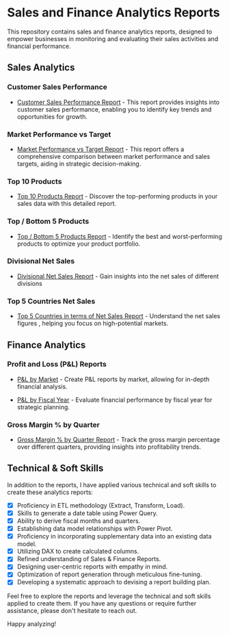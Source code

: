 # Sales and Finance Analytics Reports

This repository contains sales and finance analytics reports, designed to empower businesses in monitoring and evaluating their sales activities and financial performance.

## Sales Analytics

### Customer Sales Performance

- [Customer Sales Performance Report](https://github.com/akashvishwakarma786/AtliQ-Sales-Analytics/blob/main/customer%20sales%20performance.pdf) - This report provides insights into customer sales performance, enabling you to identify key trends and opportunities for growth.

### Market Performance vs Target

- [Market Performance vs Target Report](https://github.com/akashvishwakarma786/AtliQ-Sales-Analytics/blob/main/market%20performance%20vs%20target.pdf) - This report offers a comprehensive comparison between market performance and sales targets, aiding in strategic decision-making.

### Top 10 Products

- [Top 10 Products Report](https://github.com/akashvishwakarma786/AtliQ-Sales-Analytics/blob/main/Top%2010%20Products.pdf) - Discover the top-performing products in your sales data with this detailed report.

### Top / Bottom 5 Products

- [Top / Bottom 5 Products Report](https://github.com/akashvishwakarma786/AtliQ-Sales-Analytics/blob/main/Top_Bottom%205%20products.pdf) - Identify the best and worst-performing products to optimize your product portfolio.

### Divisional Net Sales

- [Divisional Net Sales Report](https://github.com/akashvishwakarma786/AtliQ-Sales-Analytics/blob/main/Divisional%20Report.pdf) - Gain insights into the net sales of different divisions
  

### Top 5 Countries Net Sales

- [Top 5 Countries in terms of Net Sales Report](https://github.com/akashvishwakarma786/AtliQ-Sales-Analytics/blob/main/Top%205%20countries.pdf) - Understand the net sales figures , helping you focus on high-potential markets.

## Finance Analytics

### Profit and Loss (P&L) Reports

- [P&L by Market](https://github.com/akashvishwakarma786/AtliQ-Sales-Analytics/blob/main/P_L%20BY%20MARKET.pdf) - Create P&L reports by market, allowing for in-depth financial analysis.

- [P&L by Fiscal Year](https://github.com/akashvishwakarma786/AtliQ-Sales-Analytics/blob/main/P_L%20BY%20YEAR.pdf) - Evaluate financial performance by fiscal year for strategic planning.

### Gross Margin % by Quarter

- [Gross Margin % by Quarter Report](https://github.com/akashvishwakarma786/AtliQ-Sales-Analytics/blob/main/GM%20BY%20QUARTER.pdf) - Track the gross margin percentage over different quarters, providing insights into profitability trends.

## Technical & Soft Skills

In addition to the reports, I have applied various technical and soft skills to create these analytics reports:

- [x] Proficiency in ETL methodology (Extract, Transform, Load).
- [x] Skills to generate a date table using Power Query.
- [x] Ability to derive fiscal months and quarters.
- [x] Establishing data model relationships with Power Pivot.
- [x] Proficiency in incorporating supplementary data into an existing data model.
- [x] Utilizing DAX to create calculated columns.
- [x] Refined understanding of Sales & Finance Reports.
- [x] Designing user-centric reports with empathy in mind.
- [x] Optimization of report generation through meticulous fine-tuning.
- [x] Developing a systematic approach to devising a report building plan.

Feel free to explore the reports and leverage the technical and soft skills applied to create them. If you have any questions or require further assistance, please don't hesitate to reach out.

Happy analyzing!
